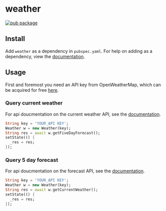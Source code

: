 # weather

[![pub package](https://img.shields.io/pub/v/weather.svg)](https://pub.dartlang.org/packages/weather)

## Install
Add ```weather``` as a dependency in  `pubspec.yaml`.
For help on adding as a dependency, view the [documentation](https://flutter.io/using-packages/).

## Usage
First and foremost you need an API key from OpenWeatherMap, which can be acquired for free [here](https://openweathermap.org/price).

### Query current weather
For api doucmentation on the current weather API, see the [documentation](https://openweathermap.org/current).
```dart
String key = 'YOUR_API KEY';
Weather w = new Weather(key);
String res = await w.getFiveDayForecast();
setState(() {
  _res = res;
});
```

### Query 5 day forecast
For api doucmentation on the forecast API, see the [documentation](https://openweathermap.org/forecast5).
```dart
String key = 'YOUR_API KEY';
Weather w = new Weather(key);
String res = await w.getCurrentWeather();
setState(() {
  _res = res;
});
```